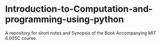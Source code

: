 # Introduction-to-Computation-and-programming-using-python
A repository for short notes and Synopsis of the Book Accompanying MIT 6.00SC course.
